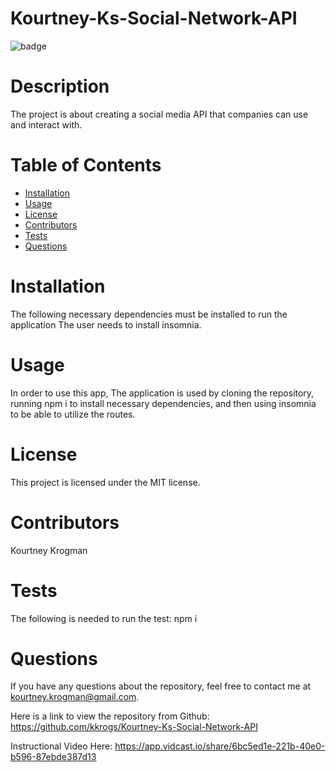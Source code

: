 # Kourtney-Ks-Social-Network-API
 ![badge](https://img.shields.io/badge/License-MIT-brightgreen)

# Description
The project is about creating a social media API that companies can use and interact with.
# Table of Contents
* [Installation](#installation)
* [Usage](#usage)
* [License](#license)
* [Contributors](#contributors)
* [Tests](#tests)
* [Questions](#questions)
# Installation
The following necessary dependencies must be installed to run the application The user needs to install insomnia.
# Usage
In order to use this app, The application is used by cloning the repository, running npm i to install necessary dependencies, and then using insomnia to be able to utilize the routes.
# License
This project is licensed under the MIT license.


# Contributors
 Kourtney Krogman
# Tests
The following is needed to run the test: npm i
# Questions
If you have any questions about the repository, feel free to contact me at kourtney.krogman@gmail.com.

Here is a link to view the repository from Github:
https://github.com/kkrogs/Kourtney-Ks-Social-Network-API

Instructional Video Here: https://app.vidcast.io/share/6bc5ed1e-221b-40e0-b596-87ebde387d13
